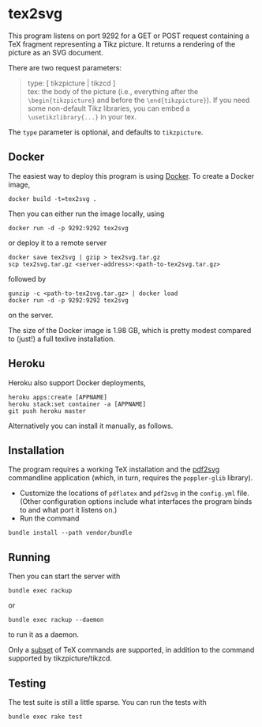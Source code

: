 # tex2svg

This program listens on port 9292 for a GET or POST request containing a TeX fragment representing a Tikz picture. It returns a rendering of the picture as an SVG document.

There are two request parameters:

>type: [ tikzpicture | tikzcd ]<br/>
> tex:  the body of the picture (i.e., everything after the `\begin{tikzpicture}` and before the
  `\end{tikzpicture}`). If you need some non-default Tikz libraries, you can embed a `\usetikzlibrary{...}` in your tex.

The `type` parameter is optional, and defaults to `tikzpicture`.

## Docker
The easiest way to deploy this program is using [Docker](https://docs.docker.com/). To create a Docker image,
~~~~~
docker build -t=tex2svg .
~~~~~
Then you can either run the image locally, using
~~~~~
docker run -d -p 9292:9292 tex2svg
~~~~~
or deploy it to a remote server
~~~~~
docker save tex2svg | gzip > tex2svg.tar.gz
scp tex2svg.tar.gz <server-address>:<path-to-tex2svg.tar.gz>
~~~~~
followed by
~~~~~
gunzip -c <path-to-tex2svg.tar.gz> | docker load
docker run -d -p 9292:9292 tex2svg
~~~~~
on the server.

The size of the Docker image is 1.98 GB, which is pretty modest compared to (just!) a full texlive installation.

## Heroku
Heroku also support Docker deployments,
~~~~~
heroku apps:create [APPNAME]
heroku stack:set container -a [APPNAME]
git push heroku master
~~~~~

Alternatively you can install it manually, as follows.

## Installation
The program requires a working TeX installation and the [pdf2svg](http://www.cityinthesky.co.uk/opensource/pdf2svg/) commandline application (which, in turn, requires the `poppler-glib` library).

* Customize the locations of `pdflatex` and `pdf2svg` in the `config.yml` file. (Other configuration options include what interfaces the program binds to and what port it listens on.)
* Run the command
~~~~~
bundle install --path vendor/bundle
~~~~~

## Running
Then you can start the server with
~~~~~
bundle exec rackup
~~~~~
or
~~~~~
bundle exec rackup --daemon
~~~~~
to run it as a daemon.

Only a [subset](https://golem.ph.utexas.edu/~distler/blog/itex2MMLcommands.html) of TeX commands are supported, in addition to the command supported by tikzpicture/tikzcd.

## Testing

The test suite is still a little sparse. You can run the tests with

~~~~~
bundle exec rake test
~~~~~